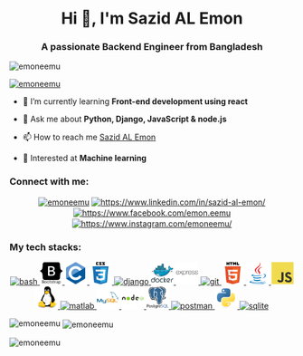<!---
- 👋 Hi, I’m Sazid
- 🌱 I’m currently learning django and node.js 
- 👀 I’m interested at machine learning

https://twitter.com/emoneemu
https://www.linkedin.com/in/sazid-al-emon/
&nbsp;&nbsp;&nbsp;&nbsp;
emoneemu/emoneemu is a ✨ special ✨ repository because its `README.md` (this file) appears on your GitHub profile.
You can click the Preview link to take a look at your changes.


<h1 align="center">Hi there , I am Sazid AL Emon 👋 </h1>

- 💬 ask me about <strong>Python, Django, JavaScript & node.js</strong>
- 🌱 I’m currently learning <strong>Front-end development using react</strong>
- 📫 How to reach me: <a href= "https://www.linkedin.com/in/sazid-al-emon/" target="_blank">Sazid AL Emon</a>
- 👀 interested at <strong>Machine Learning</strong>


<p align="center">
  <img src="https://github-readme-stats.vercel.app/api?username=emoneemu&show_icons="true" alt="emoneemu">
</p>
&nbsp;&nbsp;&nbsp;&nbsp;
<p align="center">
  <a href="https://www.linkedin.com/in/sazid-al-emon/" target="_blank"><img src=""></a>
</p>
---> 



<h1 align="center">Hi 👋, I'm Sazid AL Emon</h1>
<h3 align="center">A passionate Backend Engineer from Bangladesh</h3>

<p align="left"> <img src="https://komarev.com/ghpvc/?username=emoneemu&label=Profile%20views&color=0e75b6&style=flat" alt="emoneemu" /> </p>

<p align="left"> <a href="https://twitter.com/emoneemu" target="blank"><img src="https://img.shields.io/twitter/follow/emoneemu?logo=twitter&style=for-the-badge" alt="emoneemu" /></a> </p>

- 🌱 I’m currently learning **Front-end development using react**

- 💬 Ask me about **Python, Django, JavaScript & node.js**

- 📫 How to reach me <a href= "https://www.linkedin.com/in/sazid-al-emon/" target="_blank">Sazid AL Emon</a>

- 👀 Interested at **Machine learning**

<h3 align="left">Connect with me:</h3>
<p align="center">
<a href="https://twitter.com/emoneemu" target="blank"><img align="center" src="https://raw.githubusercontent.com/rahuldkjain/github-profile-readme-generator/master/src/images/icons/Social/twitter.svg" alt="emoneemu" height="30" width="40" /></a>
<a href="https://linkedin.com/in/https://www.linkedin.com/in/sazid-al-emon/" target="blank"><img align="center" src="https://raw.githubusercontent.com/rahuldkjain/github-profile-readme-generator/master/src/images/icons/Social/linked-in-alt.svg" alt="https://www.linkedin.com/in/sazid-al-emon/" height="30" width="40" /></a>
<a href="https://fb.com/https://www.facebook.com/emon.eemu" target="blank"><img align="center" src="https://raw.githubusercontent.com/rahuldkjain/github-profile-readme-generator/master/src/images/icons/Social/facebook.svg" alt="https://www.facebook.com/emon.eemu" height="30" width="40" /></a>
<a href="https://instagram.com/https://www.instagram.com/emoneemu/" target="blank"><img align="center" src="https://raw.githubusercontent.com/rahuldkjain/github-profile-readme-generator/master/src/images/icons/Social/instagram.svg" alt="https://www.instagram.com/emoneemu/" height="30" width="40" /></a>
</p>

<h3 align="left">My tech stacks:</h3>
<p align="center"> <a href="https://www.gnu.org/software/bash/" target="_blank" rel="noreferrer"> <img src="https://www.vectorlogo.zone/logos/gnu_bash/gnu_bash-icon.svg" alt="bash" width="40" height="40"/> </a> <a href="https://getbootstrap.com" target="_blank" rel="noreferrer"> <img src="https://raw.githubusercontent.com/devicons/devicon/master/icons/bootstrap/bootstrap-plain-wordmark.svg" alt="bootstrap" width="40" height="40"/> </a> <a href="https://www.cprogramming.com/" target="_blank" rel="noreferrer"> <img src="https://raw.githubusercontent.com/devicons/devicon/master/icons/c/c-original.svg" alt="c" width="40" height="40"/> </a> <a href="https://www.w3schools.com/css/" target="_blank" rel="noreferrer"> <img src="https://raw.githubusercontent.com/devicons/devicon/master/icons/css3/css3-original-wordmark.svg" alt="css3" width="40" height="40"/> </a> <a href="https://www.djangoproject.com/" target="_blank" rel="noreferrer"> <img src="https://cdn.worldvectorlogo.com/logos/django.svg" alt="django" width="40" height="40"/> </a> <a href="https://www.docker.com/" target="_blank" rel="noreferrer"> <img src="https://raw.githubusercontent.com/devicons/devicon/master/icons/docker/docker-original-wordmark.svg" alt="docker" width="40" height="40"/> </a> <a href="https://expressjs.com" target="_blank" rel="noreferrer"> <img src="https://raw.githubusercontent.com/devicons/devicon/master/icons/express/express-original-wordmark.svg" alt="express" width="40" height="40"/> </a> <a href="https://git-scm.com/" target="_blank" rel="noreferrer"> <img src="https://www.vectorlogo.zone/logos/git-scm/git-scm-icon.svg" alt="git" width="40" height="40"/> </a> <a href="https://www.w3.org/html/" target="_blank" rel="noreferrer"> <img src="https://raw.githubusercontent.com/devicons/devicon/master/icons/html5/html5-original-wordmark.svg" alt="html5" width="40" height="40"/> </a> <a href="https://www.java.com" target="_blank" rel="noreferrer"> <img src="https://raw.githubusercontent.com/devicons/devicon/master/icons/java/java-original.svg" alt="java" width="40" height="40"/> </a> <a href="https://developer.mozilla.org/en-US/docs/Web/JavaScript" target="_blank" rel="noreferrer"> <img src="https://raw.githubusercontent.com/devicons/devicon/master/icons/javascript/javascript-original.svg" alt="javascript" width="40" height="40"/> </a> <a href="https://www.linux.org/" target="_blank" rel="noreferrer"> <img src="https://raw.githubusercontent.com/devicons/devicon/master/icons/linux/linux-original.svg" alt="linux" width="40" height="40"/> </a> <a href="https://www.mathworks.com/" target="_blank" rel="noreferrer"> <img src="https://upload.wikimedia.org/wikipedia/commons/2/21/Matlab_Logo.png" alt="matlab" width="40" height="40"/> </a> <a href="https://www.mysql.com/" target="_blank" rel="noreferrer"> <img src="https://raw.githubusercontent.com/devicons/devicon/master/icons/mysql/mysql-original-wordmark.svg" alt="mysql" width="40" height="40"/> </a> <a href="https://nodejs.org" target="_blank" rel="noreferrer"> <img src="https://raw.githubusercontent.com/devicons/devicon/master/icons/nodejs/nodejs-original-wordmark.svg" alt="nodejs" width="40" height="40"/> </a> <a href="https://www.postgresql.org" target="_blank" rel="noreferrer"> <img src="https://raw.githubusercontent.com/devicons/devicon/master/icons/postgresql/postgresql-original-wordmark.svg" alt="postgresql" width="40" height="40"/> </a> <a href="https://postman.com" target="_blank" rel="noreferrer"> <img src="https://www.vectorlogo.zone/logos/getpostman/getpostman-icon.svg" alt="postman" width="40" height="40"/> </a> <a href="https://www.python.org" target="_blank" rel="noreferrer"> <img src="https://raw.githubusercontent.com/devicons/devicon/master/icons/python/python-original.svg" alt="python" width="40" height="40"/> </a> <a href="https://www.sqlite.org/" target="_blank" rel="noreferrer"> <img src="https://www.vectorlogo.zone/logos/sqlite/sqlite-icon.svg" alt="sqlite" width="40" height="40"/> </a> </p>

<p><img align="left" src="https://github-readme-stats.vercel.app/api/top-langs?username=emoneemu&show_icons=true&locale=en&layout=compact" alt="emoneemu" /></p>

<p>&nbsp;<img align="center" src="https://github-readme-stats.vercel.app/api?username=emoneemu&show_icons=true&locale=en" alt="emoneemu" /></p>

<p><img align="center" src="https://github-readme-streak-stats.herokuapp.com/?user=emoneemu&" alt="emoneemu" /></p>
